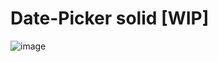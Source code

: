 # Date-Picker solid [WIP]


![image](https://github.com/c4miloarriagada/Calendar/assets/95378920/01ce6394-1fac-4973-b342-5f57bcd534c0)
